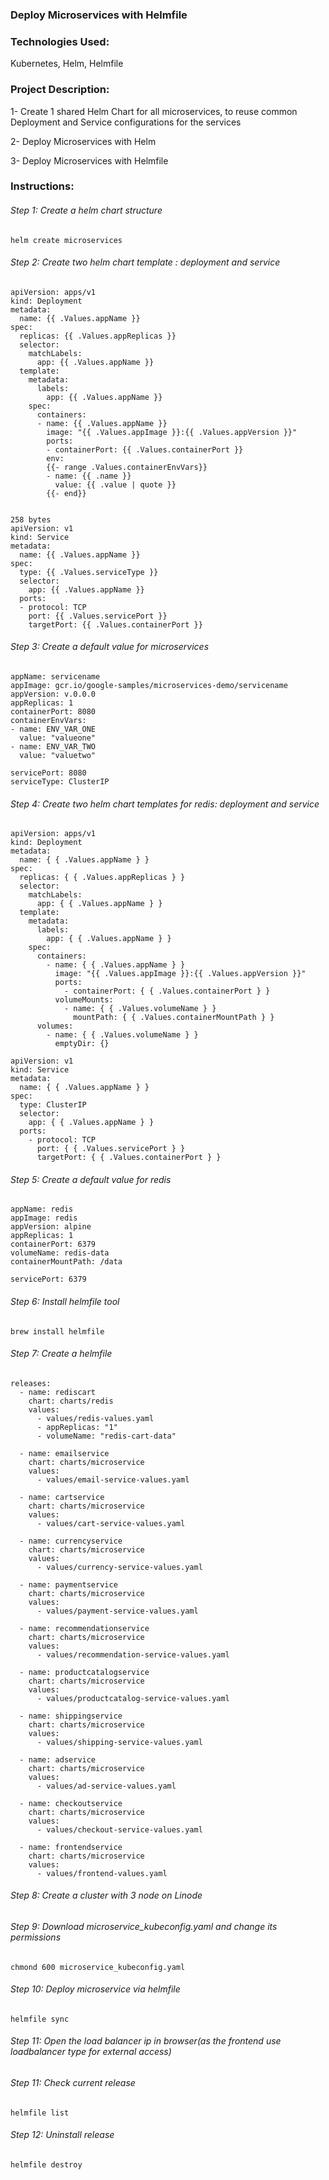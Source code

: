 ### Deploy Microservices with Helmfile

### Technologies Used:

Kubernetes, Helm, Helmfile

### Project Description:

1- Create 1 shared Helm Chart for all microservices, to reuse common Deployment and Service configurations for the services

2- Deploy Microservices with Helm

3- Deploy Microservices with Helmfile

### Instructions:

###### Step 1: Create a helm chart structure

```
helm create microservices
```

###### Step 2: Create two helm chart template : deployment and service

```
apiVersion: apps/v1
kind: Deployment
metadata:
  name: {{ .Values.appName }}
spec:
  replicas: {{ .Values.appReplicas }}
  selector:
    matchLabels:
      app: {{ .Values.appName }}
  template:
    metadata:
      labels:
        app: {{ .Values.appName }}
    spec:
      containers:
      - name: {{ .Values.appName }}
        image: "{{ .Values.appImage }}:{{ .Values.appVersion }}"
        ports:
        - containerPort: {{ .Values.containerPort }}
        env:
        {{- range .Values.containerEnvVars}}
        - name: {{ .name }}
          value: {{ .value | quote }}
        {{- end}}

```

```

258 bytes
apiVersion: v1
kind: Service
metadata:
  name: {{ .Values.appName }}
spec:
  type: {{ .Values.serviceType }}
  selector:
    app: {{ .Values.appName }}
  ports:
  - protocol: TCP
    port: {{ .Values.servicePort }}
    targetPort: {{ .Values.containerPort }}
```

###### Step 3: Create a default value for microservices

```
appName: servicename
appImage: gcr.io/google-samples/microservices-demo/servicename
appVersion: v.0.0.0
appReplicas: 1
containerPort: 8080
containerEnvVars:
- name: ENV_VAR_ONE
  value: "valueone"
- name: ENV_VAR_TWO
  value: "valuetwo"

servicePort: 8080
serviceType: ClusterIP

```

###### Step 4: Create two helm chart templates for redis: deployment and service

```
apiVersion: apps/v1
kind: Deployment
metadata:
  name: { { .Values.appName } }
spec:
  replicas: { { .Values.appReplicas } }
  selector:
    matchLabels:
      app: { { .Values.appName } }
  template:
    metadata:
      labels:
        app: { { .Values.appName } }
    spec:
      containers:
        - name: { { .Values.appName } }
          image: "{{ .Values.appImage }}:{{ .Values.appVersion }}"
          ports:
            - containerPort: { { .Values.containerPort } }
          volumeMounts:
            - name: { { .Values.volumeName } }
              mountPath: { { .Values.containerMountPath } }
      volumes:
        - name: { { .Values.volumeName } }
          emptyDir: {}
```

```
apiVersion: v1
kind: Service
metadata:
  name: { { .Values.appName } }
spec:
  type: ClusterIP
  selector:
    app: { { .Values.appName } }
  ports:
    - protocol: TCP
      port: { { .Values.servicePort } }
      targetPort: { { .Values.containerPort } }
```

###### Step 5: Create a default value for redis

```
appName: redis
appImage: redis
appVersion: alpine
appReplicas: 1
containerPort: 6379
volumeName: redis-data
containerMountPath: /data

servicePort: 6379
```

###### Step 6: Install helmfile tool

```
brew install helmfile
```

###### Step 7: Create a helmfile

```
releases:
  - name: rediscart
    chart: charts/redis
    values:
      - values/redis-values.yaml
      - appReplicas: "1"
      - volumeName: "redis-cart-data"

  - name: emailservice
    chart: charts/microservice
    values:
      - values/email-service-values.yaml

  - name: cartservice
    chart: charts/microservice
    values:
      - values/cart-service-values.yaml

  - name: currencyservice
    chart: charts/microservice
    values:
      - values/currency-service-values.yaml

  - name: paymentservice
    chart: charts/microservice
    values:
      - values/payment-service-values.yaml

  - name: recommendationservice
    chart: charts/microservice
    values:
      - values/recommendation-service-values.yaml

  - name: productcatalogservice
    chart: charts/microservice
    values:
      - values/productcatalog-service-values.yaml

  - name: shippingservice
    chart: charts/microservice
    values:
      - values/shipping-service-values.yaml

  - name: adservice
    chart: charts/microservice
    values:
      - values/ad-service-values.yaml

  - name: checkoutservice
    chart: charts/microservice
    values:
      - values/checkout-service-values.yaml

  - name: frontendservice
    chart: charts/microservice
    values:
      - values/frontend-values.yaml
```

###### Step 8: Create a cluster with 3 node on Linode

###### Step 9: Download microservice_kubeconfig.yaml and change its permissions

```
chmond 600 microservice_kubeconfig.yaml
```

###### Step 10: Deploy microservice via helmfile

```
helmfile sync
```

###### Step 11: Open the load balancer ip in browser(as the frontend use loadbalancer type for external access)

###### Step 11: Check current release

```
helmfile list
```

###### Step 12: Uninstall release

```
helmfile destroy
```
